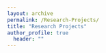 ```yaml
---
layout: archive
permalink: /Research-Projects/
title: "Research Projects"
author_profile: true
  header: ""
---
```

